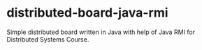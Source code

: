 # distributed-board-java-rmi
Simple distributed board written in Java with help of Java RMI for Distributed Systems Course.
